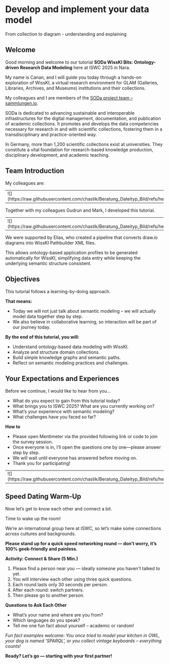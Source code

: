 <!--
*titel:
*author:in/urheber:in: 
orcid: 
email: SODa@sammlungen.io
*lizenz: cc by
lizenzlink: https://creativecommons.org/
*persistenter OER link: 
language: 
version:  v1
beschreibung: 
format: SODa WissKI How-to-Tutorial
modultitel: 
modul: Unit 1
einheitstitel: Welcome and warm-up 
eiheit: Einheit 1
lernziel: 

baustein:
zielgruppe: https://zenodo.org/records/15574575
gestaltungsprinzip: 
keywords: ???
erstellungsdatum: 

technische metadaten:
medientyp: text
dateiformat: .md
dauer: 
größe:
software: Web

icon: https://github.com/chastik/Beratung_Dateityp_Bild/refs/heads/main/resources/SODa-Logo_full.svg

link: https://raw.githubusercontent.com/chastik/WissKI/refs/heads/main/soda.css

-->



# Develop and implement your data model 

From collection to diagram - understanding and explaining

## Welcome

Good morning and welcome to our tutorial **SODa WissKI Bits: Ontology-driven Research Data Modeling** here at ISWC 2025 in Nara. 

My name is Canan, and I will guide you today through a hands-on exploration of WissKI, a virtual research environment for GLAM (Galleries, Libraries, Archives, and Museums) institutions and their collections.

My colleagues and I are members of the [SODa project team – sammlungen.io](https://sammlungen.io/projekt).

SODa is dedicated to advancing sustainable and interoperable infrastructures for the digital management, documentation, and publication of academic collections. It promotes and develops the data competencies necessary for research in and with scientific collections, fostering them in a transdisciplinary and practice-oriented way.

In Germany, more than 1,200 scientific collections exist at universities. They constitute a vital foundation for research-based knowledge production, disciplinary development, and academic teaching.

## Team Introduction

My colleagues are:

<table>
  <tr>
    <td>![](https://raw.githubusercontent.com/chastik/Beratung_Dateityp_Bild/refs/heads/main/schwenk.jpg)<!--width="100%"--> </td>
    <td>![](https://raw.githubusercontent.com/chastik/Beratung_Dateityp_Bild/refs/heads/main/fichtner.jpg)<!--width="100%"--> </td>
     </tr>
</table>

Together with my colleagues Gudrun and Mark, I developed this tutorial.

 <table>
  <tr>
  <td>![](https://raw.githubusercontent.com/chastik/Beratung_Dateityp_Bild/refs/heads/main/Tzortzakakis1.jpg)<!--width="100%"--> </td>
     </tr>
</table>

We were supported by Elias, who created a pipeline that converts draw.io diagrams into WissKI Pathbuilder XML files. 

This allows ontology-based application profiles to be generated automatically for WissKI, simplifying data entry while keeping the underlying semantic structure consistent.

## Objectives

This tutorial follows a learning-by-doing approach. 

**That means:** 

* Today we will not just talk about semantic modeling – we will actually model data together step by step. 
* We also believe in collaborative learning, so interaction will be part of our journey today.

**By the end of this tutorial, you will:**

* Understand ontology-based data modeling with WissKI.
* Analyze and structure domain collections.
* Build simple knowledge graphs and semantic paths.
* Reflect on semantic modeling practices and challenges.

## Your Expectations and Experiences

Before we continue, I would like to hear from you... 

* What do you expect to gain from this tutorial today?
* What brings you to ISWC 2025? What are you currently working on?
* What’s your experience with semantic modeling? 
* What challenges have you faced so far?

**How to**

* Please open Mentimeter via the provided following link or code to join the survey session. 
* Once everyone is in, I’ll open the questions one by one—please answer step by step. 
* We will wait until everyone has answered before moving on.
* Thank you for participating!

 <table>
  <tr>
  <td>![](https://raw.githubusercontent.com/chastik/Beratung_Dateityp_Bild/refs/heads/main/mentimeter_expectations.png)<!--width="100%"--> </td>
     </tr>
</table>

## Speed Dating Warm-Up

Now let’s get to know each other and connect a bit.

Time to wake up the room! 

We’re an international group here at ISWC, so let’s make some connections across cultures and backgrounds. 

**Please stand up for a quick speed networking round — don’t worry, it’s 100% geek-friendly and painless.**


**Activity: Connect & Share (5 Min.)**

1. Please find a person near you — ideally someone you haven't talked to yet.
2. You will interview each other using three quick questions.
3. Each round lasts only 30 seconds per person.
4. After each round: switch partners.
5. Then please go to another person.

**Questions to Ask Each Other**

* What’s your name and where are you from?
* Which languages do you speak?
* Tell me one fun fact about yourself – academic or random!


*Fun fact examples welcome: You once tried to model your kitchen in OWL, your dog is named 'SPARQL', or you collect vintage keyboards – everything counts!*

**Ready? Let’s go — starting with your first partner!**
